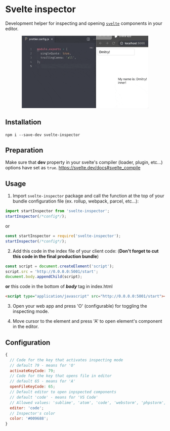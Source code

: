 # Svelte inspector

Development helper for inspecting and opening [`svelte`](https://github.com/sveltejs/svelte) components in your editor.

<p align="center">
  <img width="400px" src="sample.gif">
</p>

## Installation

`npm i --save-dev svelte-inspector`

## Preparation
Make sure that **dev** property in your svelte's compiler (loader, plugin, etc...) options have set as `true`. https://svelte.dev/docs#svelte_compile

## Usage

1. Import `svelte-inspector` package and call the function at the top of your bundle configuration file (ex. rollup, webpack, parcel, etc...):

```javascript
import startInspector from 'svelte-inspector';
startInspector(/*config*/);
```

or

```javascript
const startInspector = require('svelte-inspector');
startInspector(/*config*/);
```

2. Add this code in the index file of your client code: (**Don't forget to cut this code in the final production bundle**)

```javascript
const script = document.createElement('script');
script.src = 'http://0.0.0.0:5001/start';
document.body.appendChild(script);
```

**or** this code in the bottom of **_body_** tag in index.html

```html
<script type="application/javascript" src="http://0.0.0.0:5001/start"></script>
```

3. Open your web app and press 'O' (configurable) for toggling the inspecting mode.

4. Move cursor to the element and press 'A' to open element's component in the editor.

## Configuration

```javascript
{
  // Code for the key that activates inspecting mode
  // default 79 - means for 'O'
  activateKeyCode: 79;
  // Code for the key that opens file in editor
  // default 65 - means for 'A'
  openFileKeyCode: 65;
  // Default editor to open inpspected components
  // default 'code' - means for 'VS Code'
  // Allowed values: 'sublime', 'atom', 'code', 'webstorm', 'phpstorm', 'idea14ce', 'vim', 'emacs', 'visualstudio'
  editor: 'code';
  // Inspector's color
  color: '#009688';
}
```
